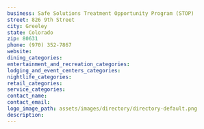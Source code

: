 ```yaml
---
business: Safe Solutions Treatment Opportunity Program (STOP)
street: 826 9th Street
city: Greeley
state: Colorado
zip: 80631
phone: (970) 352-7867
website: 
dining_categories: 
entertainment_and_recreation_categories: 
lodging_and_event_centers_categories: 
nightlife_categories: 
retail_categories: 
service_categories: 
contact_name: 
contact_email: 
logo_image_path: assets/images/directory/directory-default.png
description: 
---
```

